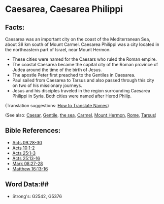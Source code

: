 # Caesarea, Caesarea Philippi #

## Facts: ##

Caesarea was an important city on the coast of the Mediterranean Sea, about 39 km south of Mount Carmel. Caesarea Philippi was a city located in the northeastern part of Israel, near Mount Hermon.

* These cities were named for the Caesars who ruled the Roman empire.
* The coastal Caesarea became the capital city of the Roman province of Judea around the time of the birth of Jesus.
* The apostle Peter first preached to the Gentiles in Caesarea.
* Paul sailed from Caesarea to Tarsus and also passed through this city on two of his missionary journeys.
* Jesus and his disciples traveled in the region surrounding Caesarea Philippi in Syria. Both cities were named after Herod Philip.

(Translation suggestions: [How to Translate Names](rc://en/ta/man/translate/translate-names))

(See also: [Caesar](caesar.md), [Gentile](../kt/gentile.md), [the sea](mediterranean.md), [Carmel](carmel.md), [Mount Hermon](mounthermon.md), [Rome](rome.md), [Tarsus](tarsus.md))

## Bible References: ##

* [Acts 09:28-30](rc://en/tn/help/act/09/28)
* [Acts 10:1-2](rc://en/tn/help/act/10/01)
* [Acts 25:1-3](rc://en/tn/help/act/25/01)
* [Acts 25:13-16](rc://en/tn/help/act/25/13)
* [Mark 08:27-28](rc://en/tn/help/mrk/08/27)
* [Matthew 16:13-16](rc://en/tn/help/mat/16/13)

## Word Data:##

* Strong's: G2542, G5376
